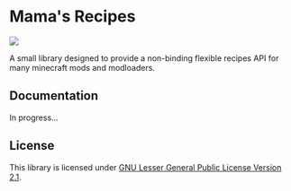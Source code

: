 # Mama's Recipes

[![](https://jitpack.io/v/tracystacktrace/mamasrecipes.svg)](https://jitpack.io/#tracystacktrace/mamasrecipes)

A small library designed to provide a non-binding flexible recipes API for many minecraft mods and modloaders.

## Documentation

In progress...

## License

This library is licensed under [GNU Lesser General Public License Version 2.1](https://github.com/tracystacktrace/mamasrecipes/blob/master/LICENSE).

